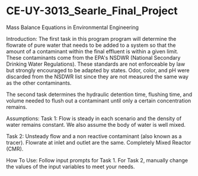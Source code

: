 # CE-UY-3013_Searle_Final_Project
Mass Balance Equations in Environmental Engineering

Introduction: The first task in this program program will determine the flowrate of pure water that needs to be added to a system so that the amount of a contaminant within the final effluent is within a given limit. These contaminants come from the EPA's NSDWR (National Secondary Drinking Water Regulations). These standards are not enforceable by law but strongly encouraged to be adapted by states. Odor, color, and pH were discarded from the NSDWR list since they are not measured the same way as the other contaminants.

The second task determines the hydraulic detention time, flushing time, and volume needed to flush out a contaminant until only a certain concentration remains.

Assumptions: Task 1: Flow is steady in each scenario and the density of water remains constant. We also assume the body of water is well mixed.

Task 2: Unsteady flow and a non reactive contaminant (also known as a tracer). Flowrate at inlet and outlet are the same. Completely Mixed Reactor (CMR).

How To Use: 
Follow input prompts for Task 1. For Task 2, manually change the values of the input variables to meet your needs.
